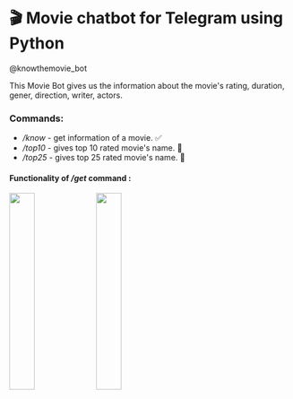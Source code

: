 # 🎬 Movie chatbot for Telegram using Python
@knowthemovie_bot

This Movie Bot gives us the information about the movie's rating, duration, gener, direction, writer, actors.

### **Commands:**
  - _/know_ -  get information of a movie. ✅
  - _/top10_ -  gives top 10 rated movie's name. 🚧
  - _/top25_ -  gives top 25 rated movie's name. 🚧

#### Functionality of _/get_ command :




<img height="30%" src="https://user-images.githubusercontent.com/55018691/140002005-69e4bfb7-8438-43af-b028-f005445b6aab.jpg" width="30%"/>  <img height="30%" src="https://user-images.githubusercontent.com/55018691/140002048-126aba74-7add-480e-ba7a-552ad474a577.jpg" width="30%"/>


